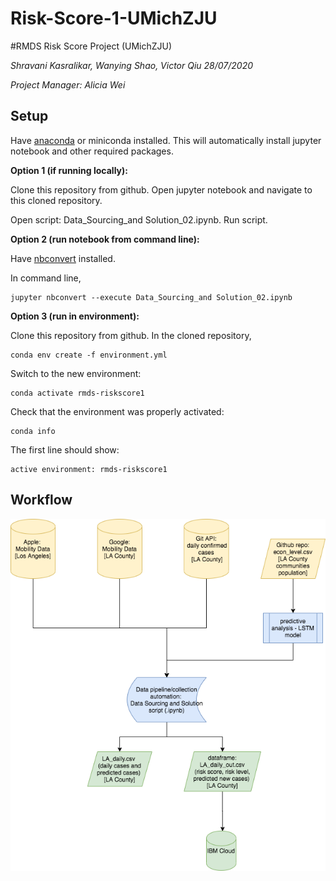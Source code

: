 # Risk-Score-1-UMichZJU

#RMDS Risk Score Project (UMichZJU)

*Shravani Kasralikar, Wanying Shao, Victor Qiu 28/07/2020*

*Project Manager: Alicia Wei*


## Setup

Have [anaconda](https://www.anaconda.com/products/individual) or miniconda installed. This will automatically install jupyter notebook and other required packages.

**Option 1 (if running locally):**

Clone this repository from github. Open jupyter notebook and navigate to this cloned repository.

Open script: Data_Sourcing_and Solution_02.ipynb. Run script.

**Option 2 (run notebook from command line):**

Have [nbconvert](https://github.com/jupyter/nbconver) installed. 

In command line,
```
jupyter nbconvert --execute Data_Sourcing_and Solution_02.ipynb
```

**Option 3 (run in environment):** 

Clone this repository from github. In the cloned repository, 
```
conda env create -f environment.yml
```
Switch to the new environment:
```
conda activate rmds-riskscore1
```
Check that the environment was properly activated:
```
conda info
```
The first line should show:
```
active environment: rmds-riskscore1
```

## Workflow
![workflow](https://github.com/skasralikar/Risk-Score-1-UMichZJU/blob/master/Risk-Score-UMich-Workflow.png)
